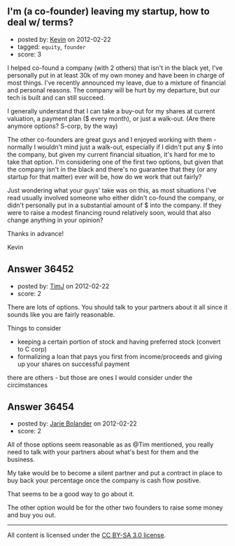 ## I'm (a co-founder) leaving my startup, how to deal w/ terms?

- posted by: [Kevin](https://stackexchange.com/users/-1/16558-kevin) on 2012-02-22
- tagged: `equity`, `founder`
- score: 3

I helped co-found a company (with 2 others) that isn't in the black yet, I've personally put in at least 30k of my own money and have been in charge of most things. I've recently announced my leave, due to a mixture of financial and personal reasons. The company will be hurt by my departure, but our tech is built and can still succeed.

I generally understand that I can take a buy-out for my shares at current valuation, a payment plan ($ every month), or just a walk-out. (Are there anymore options? S-corp, by the way)

The other co-founders are great guys and I enjoyed working with them - normally I wouldn't mind just a walk-out, especially if I didn't put any $ into the company, but given my current financial situation, it's hard for me to take that option. I'm considering one of the first two options, but given that the company isn't in the black and there's no guarantee that they (or any startup for that matter) ever will be, how do we work that out fairly? 

Just wondering what your guys' take was on this, as most situations I've read usually involved someone who either didn't co-found the company, or didn't personally put in a substantial amount of $ into the company. If they were to raise a modest financing round relatively soon, would that also change anything in your opinion?

Thanks in advance!

Kevin


## Answer 36452

- posted by: [TimJ](https://stackexchange.com/users/-1/1172-timj) on 2012-02-22
- score: 2

There are lots of options.  You should talk to your partners about it all since it sounds like you are fairly reasonable.  

Things to consider

- keeping a certain portion of stock and having preferred stock (convert to C corp)
- formalizing a loan that pays you first from income/proceeds and giving up your shares on successful payment

there are others - but those are ones I would consider under the circimstances




## Answer 36454

- posted by: [Jarie Bolander](https://stackexchange.com/users/-1/585-jarie-bolander) on 2012-02-22
- score: 2

All of those options seem reasonable as as @Tim mentioned, you really need to talk with your partners about what's best for them and the business.

My take would be to become a silent partner and put a contract in place to buy back your percentage once the company is cash flow positive. 

That seems to be a good way to go about it.

The other option would be for the other two founders to raise some money and buy you out.



---

All content is licensed under the [CC BY-SA 3.0 license](https://creativecommons.org/licenses/by-sa/3.0/).
